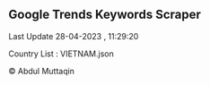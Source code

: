 

## Google Trends Keywords Scraper 
 
Last Update 28-04-2023 , 11:29:20

Country List :
VIETNAM.json



© Abdul Muttaqin 
